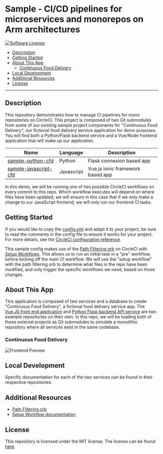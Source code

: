 # Sample - CI/CD pipelines for microservices and monorepos on Arm architectures

<!-- Update badges after building on CircleCI -->
[![Software License](https://img.shields.io/badge/license-MIT-blue.svg)](https://raw.githubusercontent.com/CircleCI-Public/sample-python-cfd/main/LICENSE)

- [Description](#description)
- [Getting Started](#getting-started)
- [About This App](#about-this-app)
  * [Continuous Food Delivery](#continuous-food-delivery)
- [Local Development](#local-development)
- [Additional Resources](#additional-resources)
- [License](#license)

---

## Description

This repository demonstrates how to manage CI pipelines for mono repositories on CircleCI. This project is composed of two Git submodules from some of our existing sample project components for "Continuous Food Delivery", our fictional food delivery service application for demo purposes. You will find both a Python/Flask backend service and a Vue/Node frontend application that will make up our application.

| Name                                                                              | Language   | Description                      |
| --------------------------------------------------------------------------------- | ---------- | -------------------------------- |
| [sample-python-cfd](https://github.com/CircleCI-Public/sample-python-cfd)         | Python     | Flask connexion based app        |
| [sample-javascript-cfd](https://github.com/CircleCI-Public/sample-javascript-cfd) | Javascript | Vue.js ionic framework based app |

In this demo, we will be running one of two possible CircleCI workflows on every commit to this repo. Which workflow executes will depend on where files have been updated, we will ensure in this case that if we only make a change to our JavaScript frontend, we will only run our frontend CI tasks.

## Getting Started

If you would like to copy the [config.yml]() and adapt it to your project, be sure to read the comments in the config file to ensure it works for your project. For more details, see the [CircleCI configuration reference](https://circleci.com/docs/2.0/configuration-reference/).

This sample config makes use of the [Path Filtering orb](https://circleci.com/developer/orbs/orb/circleci/path-filtering) on CircleCI with [Setup Workflows](). This allows us to run an initial task in a "pre" workflow, before kicking off the main CI workflow. We will use the "setup workflow" with the path filtering orb to determine what files in the repo have been modified, and only trigger the specific workflows we need, based on those changes.

## About This App

This application is composed of two services and a database to create "Continuous Food Delivery", a fictional food delivery service app. The [Vue.JS front end application]() and [Python Flask backend API service]() are two example repositories on their own. In this repo, we will be loading both of these external projects as Git submodules to simulate a monolithic repository where all services exist in the same codebase.

### Continuous Food Delivery

![Frontend Preview](https://github.com/CircleCI-Public/sample-javascript-cfd/blob/master/.github/img/preview.gif?raw=true)


## Local Development

Specific documentation for each of the two services can be found in their respective repositories.

## Additional Resources

- [Path Filtering orb](https://circleci.com/developer/orbs/orb/circleci/path-filtering)
- [Setup Workflow documentation]()

## License

This repository is licensed under the MIT license.
The license can be found [here](./LICENSE).
